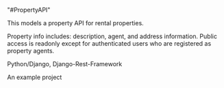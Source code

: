 "#PropertyAPI"

This models a property API for rental properties.

Property info includes: description, agent, and address information. Public access is readonly except for authenticated users who are registered as property agents.

Python/Django, Django-Rest-Framework

An example project 

